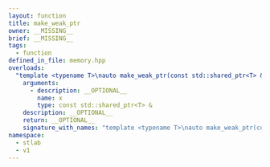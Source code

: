 ```yaml
---
layout: function
title: make_weak_ptr
owner: __MISSING__
brief: __MISSING__
tags:
  - function
defined_in_file: memory.hpp
overloads:
  "template <typename T>\nauto make_weak_ptr(const std::shared_ptr<T> &)":
    arguments:
      - description: __OPTIONAL__
        name: x
        type: const std::shared_ptr<T> &
    description: __OPTIONAL__
    return: __OPTIONAL__
    signature_with_names: "template <typename T>\nauto make_weak_ptr(const std::shared_ptr<T> & x)"
namespace:
  - stlab
  - v1
---
```

